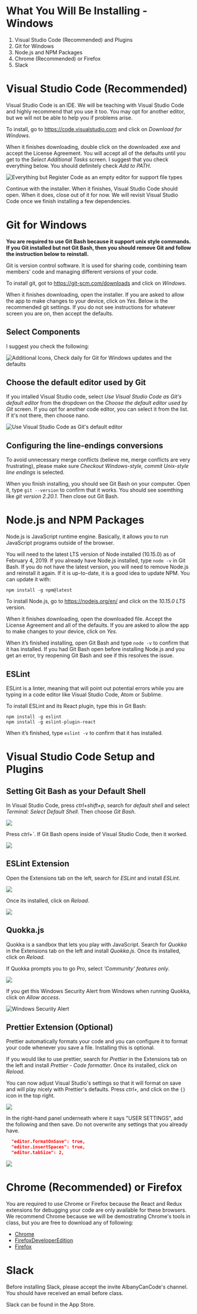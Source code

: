 # What You Will Be Installing - Windows

1. Visual Studio Code (Recommended) and Plugins
2. Git for Windows
3. Node.js and NPM Packages
4. Chrome (Recommended) or Firefox
5. Slack

# Visual Studio Code (Recommended)

Visual Studio Code is an IDE. We will be teaching with Visual Studio Code and highly recommend that you use it too. You may opt for another editor, but we will not be able to help you if problems arise.

To install, go to https://code.visualstudio.com and click on _Download for Windows_.

When it finishes downloading, double click on the downloaded .exe and accept the License Agreement. You will accept all of the defaults until you get to the _Select Additional Tasks_ screen. I suggest that you check everything below. You should definitely check _Add to PATH_.

![Everything but Register Code as an empty editor for support file types](install-screens/vsocde-select-additional-tasks.png)

Continue with the installer. When it finishes, Visual Studio Code should open. When it does, close out of it for now. We will revisit Visual Studio Code once we finish installing a few dependencies.

# Git for Windows

**You are required to use Git Bash because it support unix style commands. If you Git installed but not Git Bash, then you should remove Git and follow the instruction below to reinstall.**

Git is version control software. It is used for sharing code, combining team members' code and managing different versions of your code.

To install git, got to https://git-scm.com/downloads and click on _Windows_.

When it finishes downloading, open the installer. If you are asked to allow the app to make changes to your device, click on _Yes_. Below is the recommended git settings. If you do not see instructions for whatever screen you are on, then accept the defaults.

## Select Components

I suggest you check the following:

![Additional Icons, Check daily for Git for Windows updates and the defaults](install-screens/git-select-components.png)

## Choose the default editor used by Git

If you intalled Visual Studio code, select _Use Visual Studio Code as Git's default editor_ from the dropdown on the _Choose the default editor used by Git_ screen. If you opt for another code editor, you can select it from the list. If it's not there, then choose nano.

![Use Visual Studio Code as Git's default editor](install-screens/git-default-editor.png)

## Configuring the line-endings conversions

To avoid unnecessary merge conflicts (believe me, merge conflicts are very frustrating), please make sure _Checkout Windows-style, commit Unix-style line endings_ is selected.

When you finish installing, you should see Git Bash on your computer. Open it, type `git --version` to confirm that it works. You should see soemthing like _git version 2.20.1_. Then close out Git Bash.

# Node.js and NPM Packages

Node.js is JavaScript runtime engine. Basically, it allows you to run JavaScript programs outside of the browser.

You will need to the latest LTS version of Node installed (10.15.0) as of February 4, 2019. If you already have Node.js installed, type `node -v` in Git Bash. If you do not have the latest version, you will need to remove Node.js and reinstall it again. If it is up-to-date, it is a good idea to update NPM. You can update it with:

```shell
npm install -g npm@latest
```

To install Node.js, go to https://nodejs.org/en/ and click on the _10.15.0 LTS_ version.

When it finishes downloading, open the downloaded file. Accept the License Agreement and all of the defaults. If you are asked to allow the app to make changes to your device, click on _Yes_.

When it’s finished installing, open Git Bash and type `node -v` to confirm that it has installed. If you had Git Bash open before installing Node.js and you get an error, try reopening Git Bash and see if this resolves the issue.

## ESLint

ESLint is a linter, meaning that will point out potential errors while you are typing in a code editor like Visual Studio Code, Atom or Sublime.

To install ESLint and its React plugin, type this in Git Bash:

```shell
npm install -g eslint
npm install -g eslint-plugin-react
```

When it’s finished, type `eslint -v` to confirm that it has installed.

# Visual Studio Code Setup and Plugins

## Setting Git Bash as your Default Shell

In Visual Studio Code, press _ctrl+shift+p_, search for _default shell_ and select _Terminal: Select Default Shell_. Then choose _Git Bash_.

![](install-screens/vscode-windows-shell.png)

Press _ctrl+`_. If Git Bash opens inside of Visual Studio Code, then it worked.

![](install-screens/vscode-git-bash.png)

## ESLint Extension

Open the Extensions tab on the left, search for _ESLint_ and install _ESLint_.

![](install-screens/vscode-eslint.png)

Once its installed, click on _Reload_.

![](install-screens/vscode-eslint-reload.png)

## Quokka.js

Quokka is a sandbox that lets you play with JavaScript. Search for _Quokka_ in the Extensions tab on the left and install _Quokka.js_. Once its installed, click on _Reload_.

If Quokka prompts you to go Pro, select _'Community' features only_.

![](install-screens/vscode-quokka-prompt.png)

If you get this Windows Security Alert from Windows when running Quokka, click on _Allow access_.

![Windows Security Alert](install-screens/quokka-windows-alert.png)

## Prettier Extension (Optional)

Prettier automatically formats your code and you can configure it to format your code whenever you save a file. Installing this is optional.

If you would like to use prettier, search for _Prettier_ in the Extensions tab on the left and install _Prettier - Code formatter_. Once its installed, click on _Reload_.

You can now adjust Visual Studio's settings so that it will format on save and will play nicely with Prettier's defaults. Press _ctrl+,_ and click on the `{}` icon in the top right.

![](install-screens/settings-icon.png)

In the right-hand panel underneath where it says "USER SETTINGS", add the following and then save. Do not overwrite any settings that you already have.

```json
  "editor.formatOnSave": true,
  "editor.insertSpaces": true,
  "editor.tabSize": 2,
```

![](install-screens/prettier-settings.png)

# Chrome (Recommended) or Firefox

You are required to use Chrome or Firefox because the React and Redux extensions for debugging your code are only available for these browsers. We recommend Chrome because we will be demostrating Chrome's tools in class, but you are free to download any of following:

- [Chrome](https://www.google.com/chrome/)
- [FirefoxDeveloperEdition](https://www.mozilla.org/en-US/firefox/developer/)
- [Firefox](https://www.mozilla.org/en-US/firefox/)

# Slack

Before installing Slack, please accept the invite AlbanyCanCode's channel. You should have received an email before class.

Slack can be found in the App Store.
